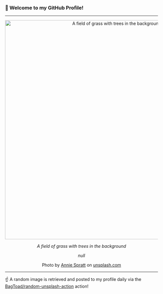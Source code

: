### 👋 Welcome to my GitHub Profile!

----

<div align="center">
  <img width="720" src="https://images.unsplash.com/photo-1726911929624-fb87bea7888b?crop=entropy&cs=tinysrgb&fit=max&fm=jpg&ixid=M3w1NTI0OTR8MHwxfHJhbmRvbXx8fHx8fHx8fDE3NTczMTIxNDB8&ixlib=rb-4.1.0&q=80&w=1080" alt="A field of grass with trees in the background">
  
  <em>A field of grass with trees in the background</em>
  
  <em>null</em>
  
  Photo by [Annie Spratt](https://www.anniespratt.com) on [unsplash.com](https://unsplash.com/)
</div>

----

☝️ A random image is retrieved and posted to my profile daily via the [BagToad/random-unsplash-action](https://github.com/BagToad/random-unsplash-action) action!
